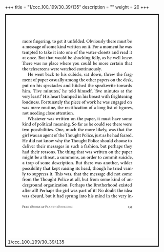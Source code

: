 +++
title = "1/ccc_100_199/30_39/135"
description = ""
weight = 20
+++

<table style="border:2px solid black;max-width:800px;max-height:800px;" 
><tr><td><img class="center-fit-jpg"
src="/jpg_/out_jpg_1984__135.jpg"  >1/ccc_100_199/30_39/135</img></td></tr></table>